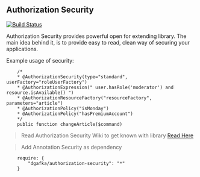 ## Authorization Security

[![Build Status](https://travis-ci.org/dgafka/Authorization-Security.svg?branch=master)](https://travis-ci.org/dgafka/Authorization-Security)

Authorization Security provides powerful open for extending library. 
The main idea behind it, is to provide easy to read, clean way of securing your applications.

Example usage of security:

        /*
        * @AuthorizationSecurity(type="standard", userFactory="roleUserFactory")
        * @AuthorizationExpression(" user.hasRole('moderator') and resource.isAvailable() ")
        * @AuthorizationResourceFactory("resourceFactory", parameters="article")
		* @AuthorizationPolicy("isMonday")
		* @AuthorizationPolicy("hasPremiumAccount")
        */
        public function changeArticle($command)

>Read Authorization Security Wiki to get known with library
[Read Here](https://github.com/dgafka/Authorization-Security/wiki/1.-About)


>Add Annotation Security as dependency

        require: {
            "dgafka/authorization-security": "*"
        }